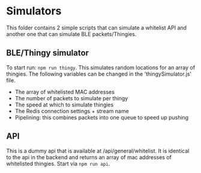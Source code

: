 # Simulators
This folder contains 2 simple scripts that can simulate a whitelist API and another one that can simulate BLE packets/Thingies.

## BLE/Thingy simulator
To start run: `npm run thingy`. This simulates random locations for an array of thingies. The following variables can be changed in the 'thingySimulator.js' file.
- The array of whitelisted MAC addresses
- The number of packets to simulate per thingy
- The speed at which to simulate thingies
- The Redis connection settings + stream name
- Pipelining: this combines packets into one queue to speed up pushing

## API
This is a dummy api that is available at /api/general/whitelist. It is identical to the api in the backend and returns an array of mac addresses of whitelisted thingies. Start via `npm run api`.